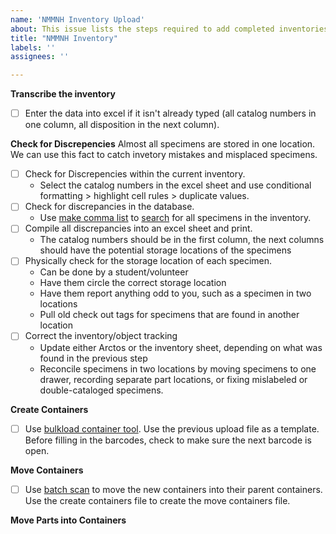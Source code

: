 ```yaml
---
name: 'NMMNH Inventory Upload'
about: This issue lists the steps required to add completed inventories and create object tracking for the New Mexico Museum of Natural History and Science Paleontology Collection
title: "NMMNH Inventory"
labels: ''
assignees: ''

---
```


**Transcribe the inventory**
- [ ] Enter the data into excel if it isn't already typed (all catalog numbers in one column, all disposition in the next column).

**Check for Discrepencies**
Almost all specimens are stored in one location. We can use this fact to catch invetory mistakes and misplaced specimens.
- [ ] Check for Discrepencies within the current inventory.
   - Select the catalog numbers in the excel sheet and use conditional formatting > highlight cell rules > duplicate values.
- [ ] Check for discrepancies in the database.
   - Use [make comma list](https://arctos.database.museum/DataServices/listerizer.cfm) to [search](https://arctos.database.museum/nmmnh_paleo) for all specimens in the inventory.
- [ ] Compile all discrepancies into an excel sheet and print.
   - The catalog numbers should be in the first column, the next columns should have the potential storage locations of the specimens
- [ ] Physically check for the storage location of each specimen.
   - Can be done by a student/volunteer
   - Have them circle the correct storage location
   - Have them report anything odd to you, such as a specimen in two locations
   - Pull old check out tags for specimens that are found in another location
- [ ] Correct the inventory/object tracking
   - Update either Arctos or the inventory sheet, depending on what was found in the previous step
   - Reconcile specimens in two locations by moving specimens to one drawer, recording separate part locations, or fixing mislabeled or double-cataloged specimens.

**Create Containers**
- [ ] Use [bulkload container tool](https://arctos.database.museum/tools/create_container.cfm?action=ld). Use the previous upload file as a template. Before filling in the barcodes, check to make sure the next barcode is open.

**Move Containers**
- [ ] Use [batch scan](https://arctos.database.museum/batchScan.cfm?action=loadCSV) to move the new containers into their parent containers. Use the create containers file to create the move containers file.

**Move Parts into Containers**
